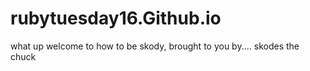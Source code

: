 # rubytuesday16.Github.io







what up welcome to how to be skody, brought to you by.... skodes the chuck











